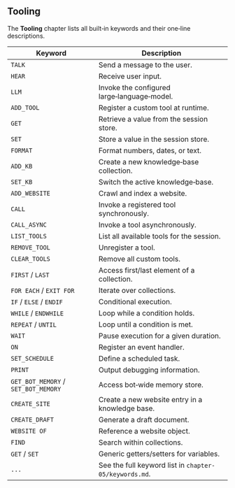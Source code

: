 ## Tooling
The **Tooling** chapter lists all built‑in keywords and their one‑line descriptions.

| Keyword | Description |
|---------|-------------|
| `TALK` | Send a message to the user. |
| `HEAR` | Receive user input. |
| `LLM` | Invoke the configured large‑language‑model. |
| `ADD_TOOL` | Register a custom tool at runtime. |
| `GET` | Retrieve a value from the session store. |
| `SET` | Store a value in the session store. |
| `FORMAT` | Format numbers, dates, or text. |
| `ADD_KB` | Create a new knowledge‑base collection. |
| `SET_KB` | Switch the active knowledge‑base. |
| `ADD_WEBSITE` | Crawl and index a website. |
| `CALL` | Invoke a registered tool synchronously. |
| `CALL_ASYNC` | Invoke a tool asynchronously. |
| `LIST_TOOLS` | List all available tools for the session. |
| `REMOVE_TOOL` | Unregister a tool. |
| `CLEAR_TOOLS` | Remove all custom tools. |
| `FIRST` / `LAST` | Access first/last element of a collection. |
| `FOR EACH` / `EXIT FOR` | Iterate over collections. |
| `IF` / `ELSE` / `ENDIF` | Conditional execution. |
| `WHILE` / `ENDWHILE` | Loop while a condition holds. |
| `REPEAT` / `UNTIL` | Loop until a condition is met. |
| `WAIT` | Pause execution for a given duration. |
| `ON` | Register an event handler. |
| `SET_SCHEDULE` | Define a scheduled task. |
| `PRINT` | Output debugging information. |
| `GET_BOT_MEMORY` / `SET_BOT_MEMORY` | Access bot‑wide memory store. |
| `CREATE_SITE` | Create a new website entry in a knowledge base. |
| `CREATE_DRAFT` | Generate a draft document. |
| `WEBSITE OF` | Reference a website object. |
| `FIND` | Search within collections. |
| `GET` / `SET` | Generic getters/setters for variables. |
| `...` | See the full keyword list in `chapter-05/keywords.md`. |
